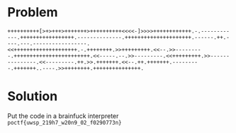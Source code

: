 # Problem
```
++++++++++[>+>+++>+++++++>++++++++++<<<<-]>>>>++++++++++++.-.------------.+++++++++++++++++.--------------.+++++++++++++++++++++.------.++.----.---.-----------------.<<++++++++++++++++++++.-.++++++++.>>+++++++++.<<--.>>---------.++++++++++++++++++++++++.<<-----.--.>>---------.<<+++++++++.>>---------------.<<---------.++.>>.+++++++.<<--.++.+++++++.---------.+++++++..----.>>++++++++.+++++++++++++++.
```

# Solution
Put the code in a brainfuck interpreter
`poctf{uwsp_219h7_w20n9_02_f0290773n}`
